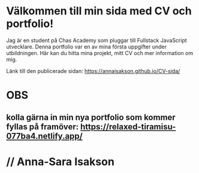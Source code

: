 # Välkommen till min sida med CV och portfolio!

Jag är en student på Chas Academy som pluggar till Fullstack JavaScript utvecklare. Denna portfolio var en av mina första uppgifter under utbildningen. 
Här kan du hitta mina projekt, mitt CV och mer information om mig.

Länk till den publicerade sidan: https://annaisakson.github.io/CV-sida/

# OBS 
## kolla gärna in min nya portfolio som kommer fyllas på framöver: https://relaxed-tiramisu-077ba4.netlify.app/

# // Anna-Sara Isakson
